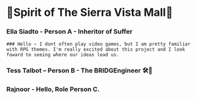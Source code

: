 # 👻Spirit of The Sierra Vista Mall👻 

### Ella Siadto - Person A - Inheritor of Suffer  
    ### Hello ~ I dont often play video games, but I am pretty familiar with RPG themes. I'm really excited about this project and I look foward to seeing where our ideas lead us. 
    
### Tess Talbot – Person B - The BRIDGEngineer 🛠️🚧
### Rajnoor - Hello, Role Person C. 
